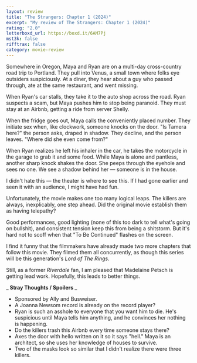 ```yaml
---
layout: review
title: "The Strangers: Chapter 1 (2024)"
excerpt: "My review of The Strangers: Chapter 1 (2024)"
rating: "2.0"
letterboxd_url: https://boxd.it/6AM7Pj
mst3k: false
rifftrax: false
category: movie-review
---
```


Somewhere in Oregon, Maya and Ryan are on a multi-day cross-country road trip to Portland. They pull into Venus, a small town where folks eye outsiders suspiciously. At a diner, they hear about a guy who passed through, ate at the same restaurant, and went missing.

When Ryan's car stalls, they take it to the auto shop across the road. Ryan suspects a scam, but Maya pushes him to stop being paranoid. They must stay at an Airbnb, getting a ride from server Shelly.

When the fridge goes out, Maya calls the conveniently placed number. They initiate sex when, like clockwork, someone knocks on the door. "Is Tamera here?" the person asks, draped in shadow. They decline, and the person leaves. "Where did she even come from?"

When Ryan realizes he left his inhaler in the car, he takes the motorcycle in the garage to grab it and some food. While Maya is alone and pantless, another sharp knock shakes the door. She peeps through the eyehole and sees no one. We see a shadow behind her — someone is in the house.

I didn't hate this — the theater is where to see this. If I had gone earlier and seen it with an audience, I might have had fun.

Unfortunately, the movie makes one too many logical leaps. The killers are always, inexplicably, one step ahead. Did the original movie establish them as having telepathy?

Good performances, good lighting (none of this too dark to tell what's going on bullshit), and consistent tension keep this from being a shitstorm. But it's hard not to scoff when that "To Be Continued" flashes on the screen.

I find it funny that the filmmakers have already made two more chapters that follow this movie. They filmed them all concurrently, as though this series will be this generation's <i>Lord of The Rings</i>.

Still, as a former <i>Riverdale</i> fan, I am pleased that Madelaine Petsch is getting lead work. Hopefully, this leads to better things.

<b>**_ Stray Thoughts / Spoilers _**</b>

- Sponsored by Ally and Busweiser.
- A Joanna Newsom record is already on the record player?
- Ryan is such an asshole to everyone that you want him to die. He's suspicious until Maya tells him anything, and he convinces her nothing is happening.
- Do the killers trash this Airbnb every time someone stays there?
- Axes the door with hello written on it so it says "hell."
  Maya is an architect, so she uses her knowledge of houses to survive.
- Two of the masks look so similar that I didn't realize there were three killers.

